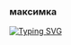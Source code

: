 ### максимка
[![Typing SVG](https://readme-typing-svg.herokuapp.com?color=%2336BCF7&lines=Я+хотел+написать+анекдот,+но+у+меня+не+вышло)](https://git.io/typing-svg)
